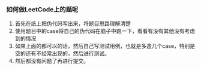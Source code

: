 ### 如何做LeetCode上的题呢
1. 首先在纸上把伪代码写出来，将题目思路理解清楚
2. 使用题目中的case将自己的伪代码在脑子中跑一下，看看有没有其他没有考虑到的情况
3. 如果上面的都可以的话，然后自己写测试用例，也就是多造几个case，特别是空的还有不经常出现的，然后进行测试。
4. 然后都没有问题了再进行提交。